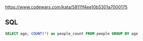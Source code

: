 https://www.codewars.com/kata/58111f4ee10b5301a7000175

## SQL
```sql
SELECT age, COUNT(*) as people_count FROM people GROUP BY age
```